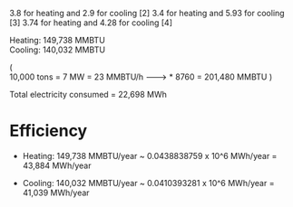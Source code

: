 

3.8 for heating and 2.9 for cooling [2]
3.4 for heating and 5.93 for cooling [3]
3.74 for heating and 4.28 for cooling [4]


Heating: 149,738 MMBTU	
Cooling: 140,032 MMBTU	


(	
10,000 tons = 7 MW = 23 MMBTU/h ---> * 8760 = 201,480 MMBTU	
)	

Total electricity consumed = 22,698 MWh	



# Efficiency

* Heating:
149,738 MMBTU/year ~ 0.0438838759 x 10^6 MWh/year = 43,884 MWh/year

* Cooling:
140,032 MMBTU/year ~ 0.0410393281 x 10^6 MWh/year = 41,039 MWh/year
